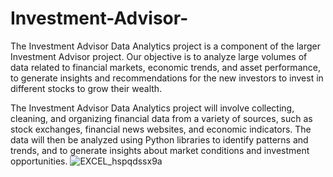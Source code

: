 # Investment-Advisor-

The Investment Advisor Data Analytics project is a component of the larger Investment Advisor project. Our objective is to analyze large volumes of data related to financial markets, economic trends, and asset performance, to generate insights and recommendations for the new investors to invest in different stocks to grow their wealth.

The Investment Advisor Data Analytics project will involve collecting, cleaning, and organizing financial data from a variety of sources, such as stock exchanges, financial news websites, and economic indicators. The data will then be analyzed using Python libraries to identify patterns and trends, and to generate insights about market conditions and investment opportunities.
![EXCEL_hspqdssx9a](https://user-images.githubusercontent.com/120596270/230169311-198fad1b-5d06-4ece-ad89-2987323e9bba.png)
